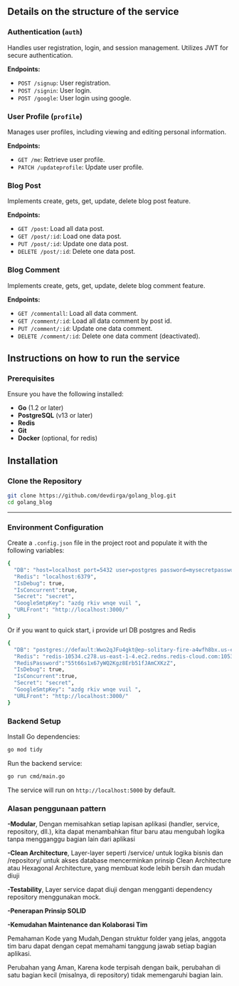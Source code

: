 ## Details on the structure of the service

### Authentication (`auth`)
Handles user registration, login, and session management. Utilizes JWT for secure authentication.

**Endpoints:**
- `POST /signup`: User registration.
- `POST /signin`: User login.
- `POST /google`: User login using google.

### User Profile (`profile`)
Manages user profiles, including viewing and editing personal information.

**Endpoints:**
- `GET /me`: Retrieve user profile.
- `PATCH /updateprofile`: Update user profile.

### Blog Post
Implements create, gets, get, update, delete blog post feature.

**Endpoints:**
- `GET /post`: Load all data post.
- `GET /post/:id`: Load one data post.
- `PUT /post/:id`: Update one data post.
- `DELETE /post/:id`: Delete one data post.

### Blog Comment
Implements create, gets, get, update, delete blog comment feature.

**Endpoints:**
- `GET /commentall`: Load all data comment.
- `GET /comment/:id`: Load all data comment by post id.
- `PUT /comment/:id`: Update one data comment.
- `DELETE /comment/:id`: Delete one data comment (deactivated).


## Instructions on how to run the service

### Prerequisites
Ensure you have the following installed:
- **Go** (1.2 or later)
- **PostgreSQL** (v13 or later)
- **Redis**
- **Git**
- **Docker** (optional, for redis)

## Installation

### Clone the Repository
```bash
git clone https://github.com/devdirga/golang_blog.git
cd golang_blog
```
---

### Environment Configuration
Create a `.config.json` file in the project root and populate it with the following variables:
```bash
{
  "DB": "host=localhost port=5432 user=postgres password=mysecretpassword dbname=tinder sslmode=disable",
  "Redis": "localhost:6379",
  "IsDebug": true,
  "IsConcurrent":true,
  "Secret": "secret",
  "GoogleSmtpKey": "azdg rkiv wnqe vuil ",
  "URLFront": "http://localhost:3000/"
}
```
Or if you want to quick start, i provide url DB postgres and Redis 
```bash
{
  "DB": "postgres://default:Wwo2qJFu4gkt@ep-solitary-fire-a4wfh8bx.us-east-1.aws.neon.tech:5432/verceldb?sslmode=require",
  "Redis": "redis-10534.c278.us-east-1-4.ec2.redns.redis-cloud.com:10534",
  "RedisPassword":"55t66s1x67yWQ2Kgz8Erb51fJAmCXKzZ",
  "IsDebug": true,
  "IsConcurrent":true,
  "Secret": "secret",
  "GoogleSmtpKey": "azdg rkiv wnqe vuil ",
  "URLFront": "http://localhost:3000/"
}
```

### Backend Setup
Install Go dependencies:
```bash
go mod tidy
```

Run the backend service:
```bash
go run cmd/main.go
```
The service will run on `http://localhost:5000` by default.

### Alasan penggunaan pattern

**-Modular**, Dengan memisahkan setiap lapisan aplikasi (handler, service, repository, dll.), kita dapat menambahkan fitur baru atau mengubah logika tanpa mengganggu bagian lain dari aplikasi

**-Clean Architecture**, Layer-layer seperti /service/ untuk logika bisnis dan /repository/ untuk akses database mencerminkan prinsip Clean Architecture atau Hexagonal Architecture, yang membuat kode lebih bersih dan mudah diuji

**-Testability**, Layer service dapat diuji dengan mengganti dependency repository menggunakan mock.

**-Penerapan Prinsip SOLID**

**-Kemudahan Maintenance dan Kolaborasi Tim**

Pemahaman Kode yang Mudah,Dengan struktur folder yang jelas, anggota tim baru dapat dengan cepat memahami tanggung jawab setiap bagian aplikasi.

Perubahan yang Aman, Karena kode terpisah dengan baik, perubahan di satu bagian kecil (misalnya, di repository) tidak memengaruhi bagian lain.

